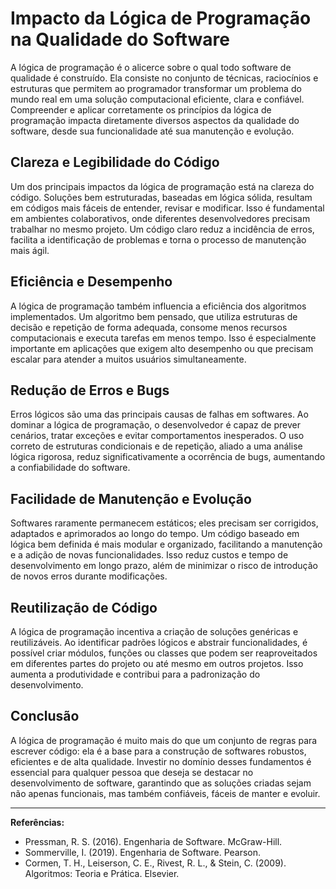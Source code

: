 
# Impacto da Lógica de Programação na Qualidade do Software

A lógica de programação é o alicerce sobre o qual todo software de qualidade é construído. Ela consiste no conjunto de técnicas, raciocínios e estruturas que permitem ao programador transformar um problema do mundo real em uma solução computacional eficiente, clara e confiável. Compreender e aplicar corretamente os princípios da lógica de programação impacta diretamente diversos aspectos da qualidade do software, desde sua funcionalidade até sua manutenção e evolução.

## Clareza e Legibilidade do Código

Um dos principais impactos da lógica de programação está na clareza do código. Soluções bem estruturadas, baseadas em lógica sólida, resultam em códigos mais fáceis de entender, revisar e modificar. Isso é fundamental em ambientes colaborativos, onde diferentes desenvolvedores precisam trabalhar no mesmo projeto. Um código claro reduz a incidência de erros, facilita a identificação de problemas e torna o processo de manutenção mais ágil.

## Eficiência e Desempenho

A lógica de programação também influencia a eficiência dos algoritmos implementados. Um algoritmo bem pensado, que utiliza estruturas de decisão e repetição de forma adequada, consome menos recursos computacionais e executa tarefas em menos tempo. Isso é especialmente importante em aplicações que exigem alto desempenho ou que precisam escalar para atender a muitos usuários simultaneamente.

## Redução de Erros e Bugs

Erros lógicos são uma das principais causas de falhas em softwares. Ao dominar a lógica de programação, o desenvolvedor é capaz de prever cenários, tratar exceções e evitar comportamentos inesperados. O uso correto de estruturas condicionais e de repetição, aliado a uma análise lógica rigorosa, reduz significativamente a ocorrência de bugs, aumentando a confiabilidade do software.

## Facilidade de Manutenção e Evolução

Softwares raramente permanecem estáticos; eles precisam ser corrigidos, adaptados e aprimorados ao longo do tempo. Um código baseado em lógica bem definida é mais modular e organizado, facilitando a manutenção e a adição de novas funcionalidades. Isso reduz custos e tempo de desenvolvimento em longo prazo, além de minimizar o risco de introdução de novos erros durante modificações.

## Reutilização de Código

A lógica de programação incentiva a criação de soluções genéricas e reutilizáveis. Ao identificar padrões lógicos e abstrair funcionalidades, é possível criar módulos, funções ou classes que podem ser reaproveitados em diferentes partes do projeto ou até mesmo em outros projetos. Isso aumenta a produtividade e contribui para a padronização do desenvolvimento.

## Conclusão

A lógica de programação é muito mais do que um conjunto de regras para escrever código: ela é a base para a construção de softwares robustos, eficientes e de alta qualidade. Investir no domínio desses fundamentos é essencial para qualquer pessoa que deseja se destacar no desenvolvimento de software, garantindo que as soluções criadas sejam não apenas funcionais, mas também confiáveis, fáceis de manter e evoluir.

---
**Referências:**
- Pressman, R. S. (2016). Engenharia de Software. McGraw-Hill.
- Sommerville, I. (2019). Engenharia de Software. Pearson.
- Cormen, T. H., Leiserson, C. E., Rivest, R. L., & Stein, C. (2009). Algoritmos: Teoria e Prática. Elsevier.
```
